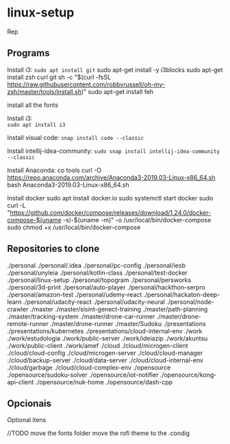 # linux-setup

Rep

## Programs

Install i3:
`sudo apt install git`
sudo apt-get install -y i3blocks
sudo apt-get install zsh curl git
sh -c "$(curl -fsSL https://raw.githubusercontent.com/robbyrussell/oh-my-zsh/master/tools/install.sh)"
sudo apt-get install feh


install all the fonts


Install i3:  
`sudo apt install i3`

Install visual code:
`snap install code --classic`

Install intellij-idea-community:
`sudo snap install intellij-idea-community --classic`

Install Anaconda:
co tools
curl -O https://repo.anaconda.com/archive/Anaconda3-2019.03-Linux-x86_64.sh
bash Anaconda3-2019.03-Linux-x86_64.sh

Install docker
sudo apt install docker.io
sudo systemctl start docker
sudo curl -L "https://github.com/docker/compose/releases/download/1.24.0/docker-compose-$(uname -s)-$(uname -m)" -o /usr/local/bin/docker-compose
sudo chmod +x /usr/local/bin/docker-compose

## Repositories to clone

./personal
./personal/.idea
./personal/pc-config
./personal/iesb
./personal/unyleia
./personal/kotlin-class
./personal/test-docker
./personal/linux-setup
./personal/topogram
./personal/persworks
./personal/3d-print
./personal/auto-player
./personal/hackthon-serpro
./personal/amazon-test
./personal/udemy-react
./personal/hackaton-deep-learn
./personal/udacity-react
./personal/udacity-neural
./personal/node-crawler
./master
./master/sisint-genect-training
./master/path-planning
./master/tracking-system
./master/drone-car-runner
./master/drone-remote-runner
./master/drone-runner
./master/Sudoku
./presentations
./presentations/kubernetes
./presentations/cloud-internal-env
./work
./work/estudologia
./work/public-server
./work/ideiazip
./work/akuntsu
./work/public-client
./work/amef
./cloud
./cloud/microgen-client
./cloud/cloud-config
./cloud/microgen-server
./cloud/cloud-manager
./cloud/backup-server
./cloud/data-server
./cloud/cloud-internal-env
./cloud/garbage
./cloud/cloud-complex-env
./opensource
./opensource/sudoku-solver
./opensource/iot-notifier
./opensource/kong-api-client
./opensource/nuk-home
./opensource/dash-cpp

## Opcionais

Optional itens

//TODO
move the fonts folder
move the rofi theme to the .condig
